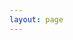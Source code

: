 ```yaml
---
layout: page
---
```


<script setup>
import fileUrl from './__x-mind/CSS.xmind?url';
import XMind from '@/components/xmind-viewer.vue';

const id = Symbol('css1')
</script>

<x-mind :fileUrl :id />
